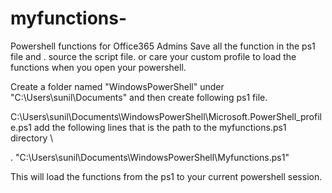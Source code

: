 # myfunctions-
Powershell functions for Office365 Admins
Save all the function in the ps1 file and . source the script file.
or care your custom profile to load the functions when you open your powershell.

Create a folder named "WindowsPowerShell" under "C:\Users\sunil\Documents\"
and then create following ps1 file.

C:\Users\sunil\Documents\WindowsPowerShell\Microsoft.PowerShell_profile.ps1
add the following lines that is the path to the myfunctions.ps1 directory \\

. "C:\Users\sunil\Documents\WindowsPowerShell\Myfunctions.ps1"

This will load the functions from the ps1 to your current powershell session.

